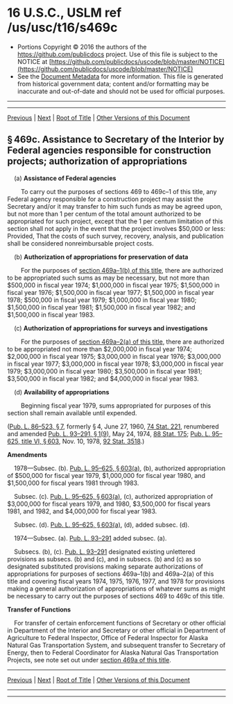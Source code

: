 ---
---

# 16 U.S.C., USLM ref /us/usc/t16/s469c

* Portions Copyright © 2016 the authors of the https://github.com/publicdocs project.
  Use of this file is subject to the NOTICE at [https://github.com/publicdocs/uscode/blob/master/NOTICE](https://github.com/publicdocs/uscode/blob/master/NOTICE)
* See the [Document Metadata](././../../../../..//README.md) for more information.
  This file is generated from historical government data; content and/or formatting may be inaccurate and out-of-date and should not be used for official purposes.

----------
----------

[Previous](./../../../../..//us/usc/t16/ch1A/schI/m__us_usc_t16_s469b.md) | [Next](./../../../../..//us/usc/t16/ch1A/schI/m__us_usc_t16_s469c–1.md) | [Root of Title](./../../../../../) | [Other Versions of this Document](https://publicdocs.github.io/go/links?ns=uslm&ref=%2Fus%2Fusc%2Ft16%2Fs469c)

## § 469c. Assistance to Secretary of the Interior by Federal agencies responsible for construction projects; authorization of appropriations

    (a) __Assistance of Federal agencies__ 

        To carry out the purposes of sections 469 to 469c–1 of this title, any Federal agency responsible for a construction project may assist the Secretary and/or it may transfer to him such funds as may be agreed upon, but not more than 1 per centum of the total amount authorized to be appropriated for such project, except that the 1 per centum limitation of this section shall not apply in the event that the project involves $50,000 or less: Provided, That the costs of such survey, recovery, analysis, and publication shall be considered nonreimbursable project costs.

    (b) __Authorization of appropriations for preservation of data__ 

        For the purposes of [section 469a–1(b) of this title][/us/usc/t16/s469a–1/b], there are authorized to be appropriated such sums as may be necessary, but not more than $500,000 in fiscal year 1974; $1,000,000 in fiscal year 1975; $1,500,000 in fiscal year 1976; $1,500,000 in fiscal year 1977; $1,500,000 in fiscal year 1978; $500,000 in fiscal year 1979; $1,000,000 in fiscal year 1980; $1,500,000 in fiscal year 1981; $1,500,000 in fiscal year 1982; and $1,500,000 in fiscal year 1983.

    (c) __Authorization of appropriations for surveys and investigations__ 

        For the purposes of [section 469a–2(a) of this title][/us/usc/t16/s469a–2/a], there are authorized to be appropriated not more than $2,000,000 in fiscal year 1974; $2,000,000 in fiscal year 1975; $3,000,000 in fiscal year 1976; $3,000,000 in fiscal year 1977; $3,000,000 in fiscal year 1978; $3,000,000 in fiscal year 1979; $3,000,000 in fiscal year 1980; $3,500,000 in fiscal year 1981; $3,500,000 in fiscal year 1982; and $4,000,000 in fiscal year 1983.

    (d) __Availability of appropriations__ 

        Beginning fiscal year 1979, sums appropriated for purposes of this section shall remain available until expended.

([Pub. L. 86–523, § 7][/us/pl/86/523/s7], formerly § 4, June 27, 1960, [74 Stat. 221][/us/stat/74/221], renumbered and amended [Pub. L. 93–291, § 1(9)][/us/pl/93/291/s1/9], May 24, 1974, [88 Stat. 175][/us/stat/88/175]; [Pub. L. 95–625, title VI, § 603][/us/pl/95/625/s603], Nov. 10, 1978, [92 Stat. 3518][/us/stat/92/3518].)

 __Amendments__ 

    1978—Subsec. (b). [Pub. L. 95–625, § 603(a)][/us/pl/95/625/s603/a], (b), authorized appropriation of $500,000 for fiscal year 1979, $1,000,000 for fiscal year 1980, and $1,500,000 for fiscal years 1981 through 1983.

    Subsec. (c). [Pub. L. 95–625, § 603(a)][/us/pl/95/625/s603/a], (c), authorized appropriation of $3,000,000 for fiscal years 1979, and 1980, $3,500,000 for fiscal years 1981, and 1982, and $4,000,000 for fiscal year 1983.

    Subsec. (d). [Pub. L. 95–625, § 603(a)][/us/pl/95/625/s603/a], (d), added subsec. (d).

    1974—Subsec. (a). [Pub. L. 93–291][/us/pl/93/291] added subsec. (a).

    Subsecs. (b), (c). [Pub. L. 93–291][/us/pl/93/291] designated existing unlettered provisions as subsecs. (b) and (c), and in subsecs. (b) and (c) as so designated substituted provisions making separate authorizations of appropriations for purposes of sections 469a–1(b) and 469a–2(a) of this title and covering fiscal years 1974, 1975, 1976, 1977, and 1978 for provisions making a general authorization of appropriations of whatever sums as might be necessary to carry out the purposes of sections 469 to 469c of this title.

 __Transfer of Functions__ 

    For transfer of certain enforcement functions of Secretary or other official in Department of the Interior and Secretary or other official in Department of Agriculture to Federal Inspector, Office of Federal Inspector for Alaska Natural Gas Transportation System, and subsequent transfer to Secretary of Energy, then to Federal Coordinator for Alaska Natural Gas Transportation Projects, see note set out under [section 469a of this title][/us/usc/t16/s469a].

----------

[Previous](./../../../../..//us/usc/t16/ch1A/schI/m__us_usc_t16_s469b.md) | [Next](./../../../../..//us/usc/t16/ch1A/schI/m__us_usc_t16_s469c–1.md) | [Root of Title](./../../../../../) | [Other Versions of this Document](https://publicdocs.github.io/go/links?ns=uslm&ref=%2Fus%2Fusc%2Ft16%2Fs469c)

----------
----------

[/us/usc/t16/s469a–1/b]: https://publicdocs.github.io/go/links?ns=uslm&ref=%2Fus%2Fusc%2Ft16%2Fs469a%E2%80%931%2Fb
[/us/usc/t16/s469a–2/a]: https://publicdocs.github.io/go/links?ns=uslm&ref=%2Fus%2Fusc%2Ft16%2Fs469a%E2%80%932%2Fa
[/us/pl/86/523/s7]: https://publicdocs.github.io/go/links?ns=uslm&ref=%2Fus%2Fpl%2F86%2F523%2Fs7
[/us/stat/74/221]: https://publicdocs.github.io/go/links?ns=uslm&ref=%2Fus%2Fstat%2F74%2F221
[/us/pl/93/291/s1/9]: https://publicdocs.github.io/go/links?ns=uslm&ref=%2Fus%2Fpl%2F93%2F291%2Fs1%2F9
[/us/stat/88/175]: https://publicdocs.github.io/go/links?ns=uslm&ref=%2Fus%2Fstat%2F88%2F175
[/us/pl/95/625/s603]: https://publicdocs.github.io/go/links?ns=uslm&ref=%2Fus%2Fpl%2F95%2F625%2Fs603
[/us/stat/92/3518]: https://publicdocs.github.io/go/links?ns=uslm&ref=%2Fus%2Fstat%2F92%2F3518
[/us/pl/95/625/s603/a]: https://publicdocs.github.io/go/links?ns=uslm&ref=%2Fus%2Fpl%2F95%2F625%2Fs603%2Fa
[/us/pl/95/625/s603/a]: https://publicdocs.github.io/go/links?ns=uslm&ref=%2Fus%2Fpl%2F95%2F625%2Fs603%2Fa
[/us/pl/95/625/s603/a]: https://publicdocs.github.io/go/links?ns=uslm&ref=%2Fus%2Fpl%2F95%2F625%2Fs603%2Fa
[/us/pl/93/291]: https://publicdocs.github.io/go/links?ns=uslm&ref=%2Fus%2Fpl%2F93%2F291
[/us/pl/93/291]: https://publicdocs.github.io/go/links?ns=uslm&ref=%2Fus%2Fpl%2F93%2F291
[/us/usc/t16/s469a]: https://publicdocs.github.io/go/links?ns=uslm&ref=%2Fus%2Fusc%2Ft16%2Fs469a


